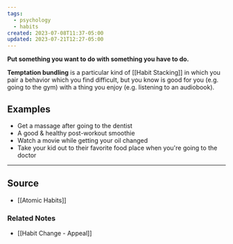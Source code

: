 ```yaml
---
tags:
  - psychology
  - habits
created: 2023-07-08T11:37-05:00
updated: 2023-07-21T12:27-05:00
---
```

**Put something you want to do with something you have to do.**

**Temptation bundling** is a particular kind of [[Habit Stacking]] in which you pair a behavior which you find difficult, but you know is good for you (e.g. going to the gym) with a thing you enjoy (e.g. listening to an audiobook). 

## Examples

- Get a massage after going to the dentist
- A good & healthy post-workout smoothie
- Watch a movie while getting your oil changed
- Take your kid out to their favorite food place when you're going to the doctor

---

## Source
- [[Atomic Habits]]

### Related Notes
- [[Habit Change - Appeal]]